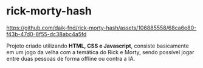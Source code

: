 # rick-morty-hash

<p float="left">



https://github.com/daik-fnd/rick-morty-hash/assets/106885558/68ca6e80-f43b-47d0-8f55-dc38abc4a5fd



</p>

Projeto criado utilizando <strong>HTML, CSS e Javascript</strong>, consiste basicamente em um jogo da velha com a temática do Rick e Morty, sendo possível jogar entre duas pessoas de forma
offline ou contra a IA.
